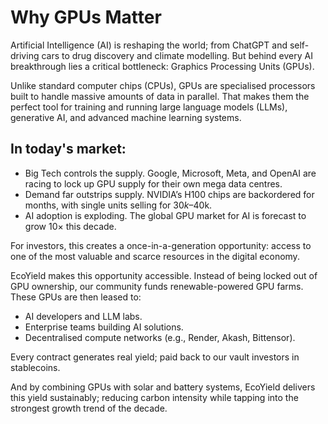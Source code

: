 # Why GPUs Matter

Artificial Intelligence (AI) is reshaping the world; from ChatGPT and self-driving cars to drug discovery and climate modelling. But behind every AI breakthrough lies a critical bottleneck: Graphics Processing Units (GPUs).

Unlike standard computer chips (CPUs), GPUs are specialised processors built to handle massive amounts of data in parallel. That makes them the perfect tool for training and running large language models (LLMs), generative AI, and advanced machine learning systems.

## In today's market:

* Big Tech controls the supply. Google, Microsoft, Meta, and OpenAI are racing to lock up GPU supply for their own mega data centres.
* Demand far outstrips supply. NVIDIA’s H100 chips are backordered for months, with single units selling for $30k–$40k.
* AI adoption is exploding. The global GPU market for AI is forecast to grow 10× this decade.

For investors, this creates a once-in-a-generation opportunity: access to one of the most valuable and scarce resources in the digital economy.

EcoYield makes this opportunity accessible. Instead of being locked out of GPU ownership, our community funds renewable-powered GPU farms. These GPUs are then leased to:

* AI developers and LLM labs.
* Enterprise teams building AI solutions.
* Decentralised compute networks (e.g., Render, Akash, Bittensor).

Every contract generates real yield; paid back to our vault investors in stablecoins.

And by combining GPUs with solar and battery systems, EcoYield delivers this yield sustainably; reducing carbon intensity while tapping into the strongest growth trend of the decade.
